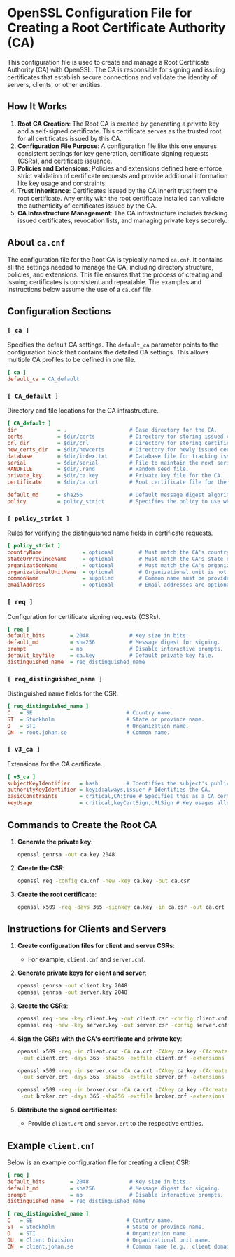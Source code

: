 # OpenSSL Configuration File for Creating a Root Certificate Authority (CA)

This configuration file is used to create and manage a Root Certificate Authority (CA) with OpenSSL. The CA is responsible for signing and issuing certificates that establish secure connections and validate the identity of servers, clients, or other entities.

## How It Works

1. **Root CA Creation**: The Root CA is created by generating a private key and a self-signed certificate. This certificate serves as the trusted root for all certificates issued by this CA.
2. **Configuration File Purpose**: A configuration file like this one ensures consistent settings for key generation, certificate signing requests (CSRs), and certificate issuance.
3. **Policies and Extensions**: Policies and extensions defined here enforce strict validation of certificate requests and provide additional information like key usage and constraints.
4. **Trust Inheritance**: Certificates issued by the CA inherit trust from the root certificate. Any entity with the root certificate installed can validate the authenticity of certificates issued by the CA.
5. **CA Infrastructure Management**: The CA infrastructure includes tracking issued certificates, revocation lists, and managing private keys securely.

## About `ca.cnf`

The configuration file for the Root CA is typically named `ca.cnf`. It contains all the settings needed to manage the CA, including directory structure, policies, and extensions. This file ensures that the process of creating and issuing certificates is consistent and repeatable. The examples and instructions below assume the use of a `ca.cnf` file.

## Configuration Sections

### `[ ca ]`
Specifies the default CA settings. The `default_ca` parameter points to the configuration block that contains the detailed CA settings. This allows multiple CA profiles to be defined in one file.

```ini
[ ca ]
default_ca = CA_default
```

### `[ CA_default ]`
Directory and file locations for the CA infrastructure.

```ini
[ CA_default ]
dir             = .                    # Base directory for the CA.
certs           = $dir/certs           # Directory for storing issued certificates.
crl_dir         = $dir/crl             # Directory for storing certificate revocation lists.
new_certs_dir   = $dir/newcerts        # Directory for newly issued certificates.
database        = $dir/index.txt       # Database file for tracking issued certificates.
serial          = $dir/serial          # File to maintain the next serial number for certificate issuance.
RANDFILE        = $dir/.rand           # Random seed file.
private_key     = $dir/ca.key          # Private key file for the CA.
certificate     = $dir/ca.crt          # Root certificate file for the CA.

default_md      = sha256               # Default message digest algorithm.
policy          = policy_strict        # Specifies the policy to use when issuing certificates.
```

### `[ policy_strict ]`
Rules for verifying the distinguished name fields in certificate requests.

```ini
[ policy_strict ]
countryName             = optional        # Must match the CA's country name.
stateOrProvinceName     = optional        # Must match the CA's state or province name.
organizationName        = optional        # Must match the CA's organization name.
organizationalUnitName  = optional        # Organizational unit is not required.
commonName              = supplied        # Common name must be provided.
emailAddress            = optional        # Email addresses are optional.
```

### `[ req ]`
Configuration for certificate signing requests (CSRs).

```ini
[ req ]
default_bits        = 2048             # Key size in bits.
default_md          = sha256           # Message digest for signing.
prompt              = no               # Disable interactive prompts.
default_keyfile     = ca.key           # Default private key file.
distinguished_name  = req_distinguished_name
```

### `[ req_distinguished_name ]`
Distinguished name fields for the CSR.

```ini
[ req_distinguished_name ]
C   = SE                              # Country name.
ST  = Stockholm                       # State or province name.
O   = STI                             # Organization name.
CN  = root.johan.se                   # Common name.
```

### `[ v3_ca ]`
Extensions for the CA certificate.

```ini
[ v3_ca ]
subjectKeyIdentifier   = hash         # Identifies the subject's public key.
authorityKeyIdentifier = keyid:always,issuer # Identifies the CA.
basicConstraints       = critical,CA:true # Specifies this as a CA certificate.
keyUsage               = critical,keyCertSign,cRLSign # Key usages allowed.
```

## Commands to Create the Root CA

1. **Generate the private key**:
   ```bash
   openssl genrsa -out ca.key 2048
   ```

2. **Create the CSR**:
   ```bash
   openssl req -config ca.cnf -new -key ca.key -out ca.csr
   ```

3. **Create the root certificate**:
   ```bash
   openssl x509 -req -days 365 -signkey ca.key -in ca.csr -out ca.crt -extfile ca.cnf -extensions v3_ca
   ```

## Instructions for Clients and Servers

1. **Create configuration files for client and server CSRs**:
   - For example, `client.cnf` and `server.cnf`.

2. **Generate private keys for client and server**:
   ```bash
   openssl genrsa -out client.key 2048
   openssl genrsa -out server.key 2048
   ```

3. **Create the CSRs**:
   ```bash
   openssl req -new -key client.key -out client.csr -config client.cnf
   openssl req -new -key server.key -out server.csr -config server.cnf
   ```

4. **Sign the CSRs with the CA's certificate and private key**:
   ```bash
   openssl x509 -req -in client.csr -CA ca.crt -CAkey ca.key -CAcreateserial \
    -out client.crt -days 365 -sha256 -extfile client.cnf -extensions v3_req
   ```
   ```bash
   openssl x509 -req -in server.csr -CA ca.crt -CAkey ca.key -CAcreateserial \
    -out server.crt -days 365 -sha256 -extfile server.cnf -extensions v3_req
   ```
   ```bash
   openssl x509 -req -in broker.csr -CA ca.crt -CAkey ca.key -CAcreateserial \
    -out broker.crt -days 365 -sha256 -extfile broker.cnf -extensions v3_req
   ```

5. **Distribute the signed certificates**:
   - Provide `client.crt` and `server.crt` to the respective entities.

## Example `client.cnf`

Below is an example configuration file for creating a client CSR:

```ini
[ req ]
default_bits        = 2048             # Key size in bits.
default_md          = sha256           # Message digest for signing.
prompt              = no               # Disable interactive prompts.
distinguished_name  = req_distinguished_name

[ req_distinguished_name ]
C   = SE                              # Country name.
ST  = Stockholm                       # State or province name.
O   = STI                             # Organization name.
OU  = Client Division                 # Organizational unit name.
CN  = client.johan.se                 # Common name (e.g., client domain or identifier).
```
